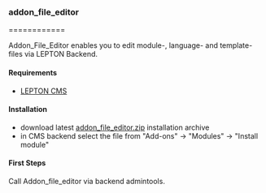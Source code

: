 ### addon_file_editor
============

Addon_File_Editor enables you to edit module-, language- and template-files via LEPTON Backend.

#### Requirements

* [LEPTON CMS][1]

#### Installation

* download latest [addon_file_editor.zip][2] installation archive
* in CMS backend select the file from "Add-ons" -> "Modules" -> "Install module"

#### First Steps

Call Addon_file_editor via backend admintools.

[1]: http://lepton-cms.org "LEPTON CMS"
[2]: http://www.lepton-cms.com/lepador/modules/addon_file_editor.php
